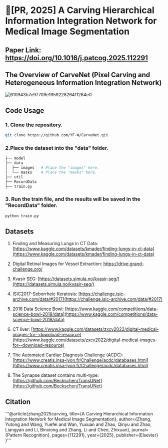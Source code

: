 # 🎉[PR, 2025] A Carving Hierarchical Information Integration Network for Medical Image Segmentation

## Paper Link: https://doi.org/10.1016/j.patcog.2025.112291

## The Overview of CarveNet (Pixel Carving and Heterogeneous Information Integration Network)

![610943b7e97709e1959228264f1264e0](https://github.com/user-attachments/assets/60c3189b-aa70-40f6-969c-9a0bd8b5fa42)

## Code Usage
### 1. Clone the repository.
```bash
git clone https://github.com/YF-W/CarveNet.git
```
### 2.Place the dataset into the "data" folder.

```bash
├── model
├── data
│  ├── images   # Place the "images" here.
│  └── masks    # Place the "masks" here.
├── util
├── RecordData
├── train.py

```
### 3. Run the train file, and the results will be saved in the "RecordData" folder.
```Python
python train.py
```

## Datasets

1. Finding and Measuring Lungs in CT Data: [https://www.kaggle.com/datasets/kmader/finding-lungs-in-ct-data](https://www.kaggle.com/datasets/kmader/finding-lungs-in-ct-data)

2. Digital Retinal Images for Vessel Extraction: [https://drive.grand-challenge.org/ ](https://drive.grand-challenge.org/ )

3. Kvasir SEG: [https://datasets.simula.no/kvasir-seg/](https://datasets.simula.no/kvasir-seg/)

4. ISIC2017-Seborrheic Keratosis: [https://challenge.isic-archive.com/data/#2017](https://challenge.isic-archive.com/data/#2017)

5. 2018 Data Science Bowl: [https://www.kaggle.com/competitions/data-science-bowl-2018/data](https://www.kaggle.com/competitions/data-science-bowl-2018/data)

6. CT liver: [https://www.kaggle.com/datasets/zxcv2022/digital-medical-images-for--download-resource](https://www.kaggle.com/datasets/zxcv2022/digital-medical-images-for--download-resource)

7. The Automated Cardiac Diagnosis Challenge (ACDC): [https://www.creatis.insa-lyon.fr/Challenge/acdc/databases.html](https://www.creatis.insa-lyon.fr/Challenge/acdc/databases.html)

8. The Synapse dataset contains multi-type: [https://github.com/Beckschen/TransUNet](https://github.com/Beckschen/TransUNet)

## Citation

'''@article{zhang2025carving,
  title={A Carving Hierarchical Information Integration Network for Medical Image Segmentation},
  author={Zhang, Yutong and Wang, Yuefei and Wan, Yuxuan and Zhao, Qinyu and Zhao, Liangyan and Li, Binxiong and Zhang, Li and Chen, Zhixuan},
  journal={Pattern Recognition},
  pages={112291},
  year={2025},
  publisher={Elsevier}
}'''
